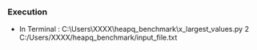 ### Execution ###
* In Terminal : C:\Users\XXXX\heapq_benchmark\x_largest_values.py 2 C:/Users/XXXX/heapq_benchmark/input_file.txt